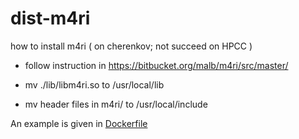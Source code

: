 # dist-m4ri

how to install m4ri ( on cherenkov; not succeed on HPCC )

- follow instruction in https://bitbucket.org/malb/m4ri/src/master/

- mv ./lib/libm4ri.so to /usr/local/lib
- mv header files in m4ri/ to /usr/local/include

An example is given in [Dockerfile](Dockerfile)

